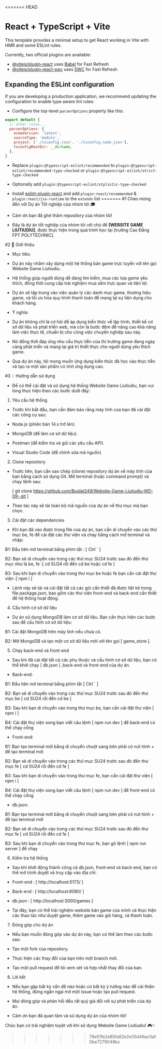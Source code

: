 <<<<<<< HEAD
# React + TypeScript + Vite

This template provides a minimal setup to get React working in Vite with HMR and some ESLint rules.

Currently, two official plugins are available:

- [@vitejs/plugin-react](https://github.com/vitejs/vite-plugin-react/blob/main/packages/plugin-react/README.md) uses [Babel](https://babeljs.io/) for Fast Refresh
- [@vitejs/plugin-react-swc](https://github.com/vitejs/vite-plugin-react-swc) uses [SWC](https://swc.rs/) for Fast Refresh

## Expanding the ESLint configuration

If you are developing a production application, we recommend updating the configuration to enable type aware lint rules:

- Configure the top-level `parserOptions` property like this:

```js
export default {
  // other rules...
  parserOptions: {
    ecmaVersion: 'latest',
    sourceType: 'module',
    project: ['./tsconfig.json', './tsconfig.node.json'],
    tsconfigRootDir: __dirname,
  },
}
```

- Replace `plugin:@typescript-eslint/recommended` to `plugin:@typescript-eslint/recommended-type-checked` or `plugin:@typescript-eslint/strict-type-checked`
- Optionally add `plugin:@typescript-eslint/stylistic-type-checked`
- Install [eslint-plugin-react](https://github.com/jsx-eslint/eslint-plugin-react) and add `plugin:react/recommended` & `plugin:react/jsx-runtime` to the `extends` list
=======
#1 Chào mừng đến với Dự án Tốt nghiệp của nhóm tôi 🎓

- Cảm ơn bạn đã ghé thăm repository của nhóm tôi!
- Đây là dự án tốt nghiệp của nhóm tôi với chủ đề **[WEBSITE GAME LIUTIUDIU]**, được thực hiện trong quá trình học tại [trường Cao Đẳng FPT POLYTECHNIC].

#2 📝 Giới thiệu

- Mục tiêu:
  
+ Dự án này nhằm xây dựng một hệ thống bán game trực tuyến với tên gọi Website Game Liutiudiu.
  
+ Hệ thống giúp người dùng dễ dàng tìm kiếm, mua các tựa game yêu thích, đồng thời cung cấp trải nghiệm mua sắm trực quan và tiện lợi.
  
+ Dự án sẽ tập trung vào việc quản lý các danh mục game, thương hiệu game, và tối ưu hóa quy trình thanh toán để mang lại sự tiện dụng cho khách hàng.

- Ý nghĩa:
  
+ Dự án không chỉ là cơ hội để áp dụng kiến thức về lập trình, thiết kế cơ sở dữ liệu và phát triển web, mà còn là bước đệm để nâng cao khả năng làm việc thực tế, chuẩn bị cho công việc chuyên nghiệp sau này.
  
+ Nó đồng thời đáp ứng nhu cầu thực tiễn của thị trường game đang ngày càng phát triển và mang lại giá trị thiết thực cho người dùng yêu thích game.  
  
-  Qua dự án này, tôi mong muốn ứng dụng kiến thức đã học vào thực tiễn và tạo ra một sản phẩm có tính ứng dụng cao.

#3 💡 Hướng dẫn sử dụng 

- Để có thể cài đặt và sử dụng hệ thống Website Game Liutiudiu, bạn vui lòng thực hiện theo các bước dưới đây:

1. Yêu cầu hệ thống
   
- Trước khi bắt đầu, bạn cần đảm bảo rằng máy tính của bạn đã cài đặt các công cụ sau:
  
+ Node.js (phiên bản 14.x trở lên).
  
+ MongoDB (để làm cơ sở dữ liệu).
  
+ Postman (để kiểm tra và gửi các yêu cầu API).
  
+ Visual Studio Code (để chỉnh sửa mã nguồn)

2. Clone repository
   
- Trước tiên, bạn cần sao chép (clone) repository dự án về máy tính của bạn bằng cách sử dụng Git. Mở terminal (hoặc command prompt) và chạy lệnh sau:
  
  [ git clone https://github.com/Buidat249/Website-Game-Liutiudiu-WD-09-.git ]

- Thao tác này sẽ tải toàn bộ mã nguồn của dự án về thư mục mà bạn chọn.  

3. Cài đặt các dependencies
 
- Khi bạn đã vào được trong file của dự án, bạn cần di chuyển vào các thứ mục be, fe để cài đặt các thư viện và chạy bằng cách mở terminal và nhập:
  
B1: Đầu tiên mở terminal bằng phím tắt : [ Ctrl ` ]

B2: Bạn sẽ di chuyển vào trong các thứ mục SU24 trước sau đó đến thư mục như là be, fe :[ cd SU24 rồi đến cd be hoặc cd fe ]

B3: Sau khi bạn di chuyển vào trong thư mục be hoặc fe bạn cần cài đặt thư viện :[ npm i ] 

- Lệnh này sẽ tải và cài đặt tất cả các gói cần thiết đã được liệt kê trong file package.json, bao gồm các thư viện front-end và back-end cần thiết để hệ thống hoạt động.

4. Cấu hình cơ sở dữ liệu

- Dự án sử dụng MongoDB làm cơ sở dữ liệu. Bạn cần thực hiện các bước sau để cấu hình cơ sở dữ liệu:
  
B1: Cài đặt MongoDB trên máy tính nếu chưa có.

B2: Mở MongoDB và tạo một cơ sở dữ liệu mới với tên gọi [ game_store ].

5. Chạy back-end và front-end

- Sau khi đã cài đặt tất cả các phụ thuộc và cấu hình cơ sở dữ liệu, bạn có thể khởi chạy [ db.json ] ,back-end và front-end của dự án.
  
+ Back-end:
  
B1: Đầu tiên mở terminal bằng phím tắt [ Ctrl ` ]

B2: Bạn sẽ di chuyển vào trong các thứ mục SU24 trước sau đó đến thư mục be [ cd SU24 rồi đến cd be ]

B3: Sau khi bạn di chuyển vào trong thư mục be, bạn cần cài đặt thư viện [ npm i ] 

B4: Cài đặt thự viện xong bạn viết câu lệnh [ npm run dev ] để back-end có thể chạy cổng

+ Front-end:
  
B1: Bạn tạo terminal mới bằng di chuyển chuột sang bên phải có nút hình + để tạo terminal mới

B2: Bạn sẽ di chuyển vào trong các thứ mục SU24 trước sau đó đến thư mục fe [ cd SU24 rồi đến cd fe ]

B3: Sau khi bạn di chuyển vào trong thư mục fe, bạn cần cài đặt thư viện [ npm i ] 

B4: Cài đặt thự viện xong bạn viết câu lệnh [ npm run dev ] để front-end có thể chạy cổng

+ db.json:
  
B1: Bạn tạo terminal mới bằng di chuyển chuột sang bên phải có nút hình + để tạo terminal mới

B2: Bạn sẽ di chuyển vào trong các thứ mục SU24 trước sau đó đến thư mục fe [ cd SU24 rồi đến cd fe ]

B3: Sau khi bạn di chuyển vào trong thư mục fe, bạn gõ lệnh [ npm run server ] để chạy 

6. Kiểm tra hệ thống

- Sau khi khởi động thành công cả db.json, front-end và back-end, bạn có thể mở trình duyệt và truy cập vào địa chỉ:
  
+ Front-end : [  http://localhost:5173/ ]
  
+ Back-end : [  http://localhost:8080/ ]
  
+ db.json : [ http://localhost:3000/games ]

- Tại đây, bạn có thể trải nghiệm website bán game của mình và thực hiện các thao tác như duyệt game, thêm game vào giỏ hàng, và thanh toán.

7. Đóng góp cho dự án

- Nếu bạn muốn đóng góp vào dự án này, bạn có thể làm theo các bước sau:
  
+ Tạo một fork của repository.
  
+ Thực hiện các thay đổi của bạn trên một branch mới.
  
+ Tạo một pull request để tôi xem xét và hợp nhất thay đổi của bạn.

8. Lời kết

- Nếu bạn gặp bất kỳ vấn đề nào hoặc có bất kỳ ý tưởng nào để cải thiện hệ thống, đừng ngần ngại mở một issue hoặc tạo pull request.
  
- Mọi đóng góp và phản hồi đều rất quý giá đối với sự phát triển của dự án.
  
- Cảm ơn bạn đã quan tâm và sử dụng dự án của nhóm tôi!

Chúc bạn có trải nghiệm tuyệt vời khi sử dụng Website Game Liutiudiu! 🎮✨
>>>>>>> 78e51fe2a85fa82e2e35d46ac0af0be7279048bc
